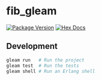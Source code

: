 # fib_gleam

[![Package Version](https://img.shields.io/hexpm/v/fib_gleam)](https://hex.pm/packages/fib_gleam)
[![Hex Docs](https://img.shields.io/badge/hex-docs-ffaff3)](https://hexdocs.pm/fib_gleam/)

## Development

```sh
gleam run   # Run the project
gleam test  # Run the tests
gleam shell # Run an Erlang shell
```
